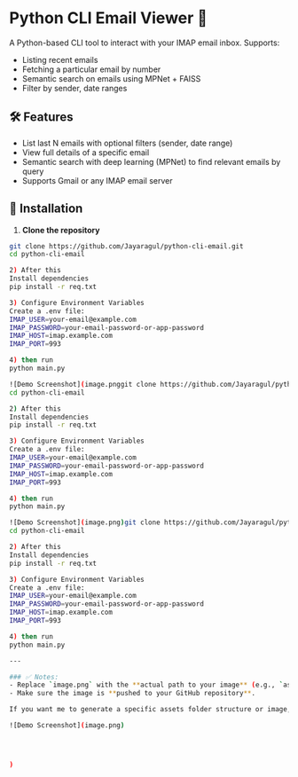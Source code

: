 # Python CLI Email Viewer 📧

A Python-based CLI tool to interact with your IMAP email inbox. Supports:
- Listing recent emails
- Fetching a particular email by number
- Semantic search on emails using MPNet + FAISS
- Filter by sender, date ranges

## 🛠 Features
- List last N emails with optional filters (sender, date range)
- View full details of a specific email
- Semantic search with deep learning (MPNet) to find relevant emails by query
- Supports Gmail or any IMAP email server

## 🚀 Installation

1. **Clone the repository**
```bash
git clone https://github.com/Jayaragul/python-cli-email.git
cd python-cli-email

2) After this
Install dependencies
pip install -r req.txt

3) Configure Environment Variables
Create a .env file:
IMAP_USER=your-email@example.com
IMAP_PASSWORD=your-email-password-or-app-password
IMAP_HOST=imap.example.com
IMAP_PORT=993

4) then run
python main.py

![Demo Screenshot](image.pnggit clone https://github.com/Jayaragul/python-cli-email.git
cd python-cli-email

2) After this
Install dependencies
pip install -r req.txt

3) Configure Environment Variables
Create a .env file:
IMAP_USER=your-email@example.com
IMAP_PASSWORD=your-email-password-or-app-password
IMAP_HOST=imap.example.com
IMAP_PORT=993

4) then run
python main.py

![Demo Screenshot](image.png)git clone https://github.com/Jayaragul/python-cli-email.git
cd python-cli-email

2) After this
Install dependencies
pip install -r req.txt

3) Configure Environment Variables
Create a .env file:
IMAP_USER=your-email@example.com
IMAP_PASSWORD=your-email-password-or-app-password
IMAP_HOST=imap.example.com
IMAP_PORT=993

4) then run
python main.py

---

### ✅ Notes:
- Replace `image.png` with the **actual path to your image** (e.g., `assets/demo.png`).
- Make sure the image is **pushed to your GitHub repository**.

If you want me to generate a specific assets folder structure or image, let me know!

![Demo Screenshot](image.png)




)


